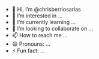- 👋 Hi, I’m @chrisberriosarias
- 👀 I’m interested in ...
- 🌱 I’m currently learning ...
- 💞️ I’m looking to collaborate on ...
- 📫 How to reach me ...
- 😄 Pronouns: ...
- ⚡ Fun fact: ...

<!---
chrisberriosarias/chrisberriosarias is a ✨ special ✨ repository because its `README.md` (this file) appears on your GitHub profile.
You can click the Preview link to take a look at your changes.
--->
